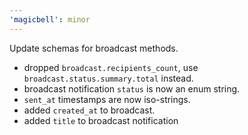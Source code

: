 ```yaml
---
'magicbell': minor
---
```


Update schemas for broadcast methods.

- dropped `broadcast.recipients_count`, use `broadcast.status.summary.total` instead.
- broadcast notification `status` is now an enum string.
- `sent_at` timestamps are now iso-strings.
- added `created_at` to broadcast.
- added `title` to broadcast notification
